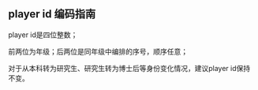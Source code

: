 ## player id 编码指南

player id是四位整数；

前两位为年级；后两位是同年级中编排的序号，顺序任意；

对于从本科转为研究生、研究生转为博士后等身份变化情况，建议player id保持不变。
